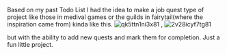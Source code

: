 Based on my past Todo List I had the idea to make a job quest type of project like those in medival games or the guilds in fairytail(where the inspiration came from) kinda like this.
![qk5ttn1ni3x81](https://github.com/user-attachments/assets/b2236745-e677-4805-9796-9bc6eaa4bd01) 
, ![2v28icyf7tg81](https://github.com/user-attachments/assets/6967655d-27f3-4dbb-8fad-c64051133f1c)


but with the ability to add new quests and mark them for completion. Just a fun little project.
